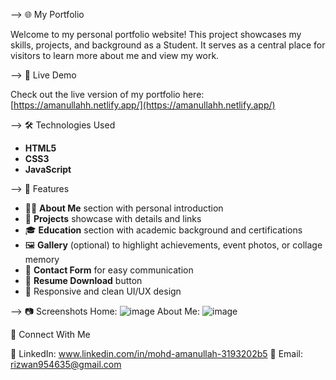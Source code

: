 --> 🌐 My Portfolio

Welcome to my personal portfolio website! This project showcases my skills, projects, and background as a Student. It serves as a central place for visitors to learn more about me and view my work.

--> 🔗 Live Demo

Check out the live version of my portfolio here: [https://amanullahh.netlify.app/](https://amanullahh.netlify.app/)

--> 🛠️ Technologies Used

- **HTML5**
- **CSS3**
- **JavaScript**

--> 📁 Features

- 👨‍💻 **About Me** section with personal introduction
- 💼 **Projects** showcase with details and links
- 🎓 **Education** section with academic background and certifications
- 🖼️ **Gallery** (optional) to highlight achievements, event photos, or collage memory
- 📧 **Contact Form** for easy communication
- 📜 **Resume Download** button
- 🎨 Responsive and clean UI/UX design

--> 📷 Screenshots
Home:
![image](https://github.com/user-attachments/assets/7d4c2162-ebcf-4bdb-a523-ac61aad26e5d)
About Me:
![image](https://github.com/user-attachments/assets/bf371d2e-d79e-4363-97ad-33c8c088ffed)

🤝 Connect With Me

💼 LinkedIn: www.linkedin.com/in/mohd-amanullah-3193202b5
📧 Email: rizwan954635@gmail.com 


